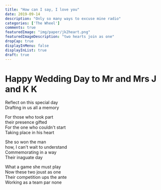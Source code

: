 ```yaml
---
title: "How can I say, I love you"
date: 2019-09-14
description: "Only so many ways to excuse mine radio"
categories: ['The Wheel']
comments: true
featuredImage: "img/paper/jk2heart.png"
featuredImageDescription: "two hearts join as one"
dropCap: true
displayInMenu: false
displayInList: true
draft: true
---
```


# Happy Wedding Day to Mr and Mrs J and K K

Reflect on this special day <br>
Drafting in us all a memory <br>

For those who took part <br>
their presence gifted <br>
For the one who couldn't start <br>
Taking place in his heart <br>

She so won the man <br>
how, I can't wait to understand <br>
Commemorating in a way <br>
Their inaguate day <br>

What a game she must play <br>
Now these two joust as one <br>
Their competition ups the ante <br>
Working as a team par none <br>
